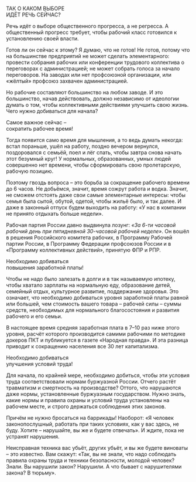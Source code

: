 ТАК О КАКОМ ВЫБОРЕ  
ИДЁТ РЕЧЬ СЕЙЧАС?

Речь идёт о выборе общественного прогресса, а не регресса. А общественный прогресс требует, чтобы рабочий класс готовился к установлению своей власти.

Готов ли он сейчас к этому? Я думаю, что не готов! Не готов, потому что на большинстве предприятий не может сделать элементарного: провести собрания рабочих или конференции трудового коллектива о переговорах с администрацией; не может собрать голоса за начало переговоров. На заводах или нет профсоюзной организации, или «жёлтый» профсоюз захвачен администрацией.

Но рабочие составляют большинство на любом заводе. И это большинство, начав действовать, должно независимо от идеологии думать о том, чтобы коллективными действиями улучшить свою жизнь. Чего нужно добиваться для начала?

Самое важное сейчас –  
сократить рабочее время!

Тогда появится само время для мышления, а то ведь думать некогда: встал пораньше, ушёл на работу, поздно вечером вернулся, поздоровался с семьёй, поел и лёг спать, чтобы завтра снова начать этот безумный круг! У нормальных, образованных, умных людей совершенно нет времени, чтобы сформировать свою пролетарскую, рабочую позицию.

Поэтому гвоздь вопроса – это борьба за сокращение рабочего времени до 6 часов. Не добьёмся, значит, время сожрут работа и водка. Значит, не сможем отстоять даже свои самые элементарные интересы: чтобы семья была сытой, обутой, одетой, чтобы жильё было, и так далее. И даже в законный отпуск будем выходить на работу: «У нас в компании не принято отдыхать больше недели».

Рабочая партия России давно выдвинула лозунг: _«За 6-ти часовой рабочий день при пятидневной 30-часовой рабочей неделе»_. Он вошёл в решения Российского комитета рабочих, в Программу Рабочей партии России, в Программу Федерации профсоюзов России и в «Программу коллективных действий», принятую ФПР и РПР.

Необходимо добиваться  
повышения заработной платы!

Чтобы не надо было залезать в долги и в так называемую ипотеку, чтобы хватало зарплаты на нормальную еду, образование детей, семейный отдых, культурное развитие, поддержание здоровья. Это означает, что необходимо добиваться уровня заработной платы равной или большей, чем стоимость вашего товара – рабочей силы – суммы средств, необходимых для нормального благосостояния и развития рабочего и его семьи.

В настоящее время средняя заработная плата в 7–10 раз ниже этого уровня, расчёт которого производится самими рабочими по методике докеров ПКТ и публикуется в газете «Народная правда». И эта разница приводит к сокращению населения все 30 лет капитализма.

Необходимо добиваться  
улучшения условий труда!

Для начала, по крайней мере, необходимо добиться, чтобы эти условия труда соответствовали нормам буржуазной России. Отчего растёт травматизм и смертность на производстве? Оттого, что нарушаются даже нормы, установленные буржуазным государством. Нужно знать, какие нормы и правила охраны и условий труда установлены на рабочем месте, и строго держаться соблюдения этих законов.

Причём не нужно бросаться на баррикады! Наоборот: «Я человек законопослушный, работать при таких условиях, как у вас здесь, не буду. Хотите – нарушайте, вы же и будете отвечать». И ждите, пока не устранят нарушения.

Неисправная техника вас убьёт, других убьёт, и вы же будете виноваты – это известно. Вам скажут: «Так, вы не знали, что надо соблюдать правила охраны труда и техники безопасности, молодой человек? Знали. Вы нарушили закон? Нарушили. А что бывает с нарушителями закона? В тюрьму».